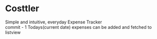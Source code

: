 # Costtler
Simple and intuitive, everyday Expense Tracker
<br>commit - 1 Todays(current date) expenses can be added and fetched to listview
